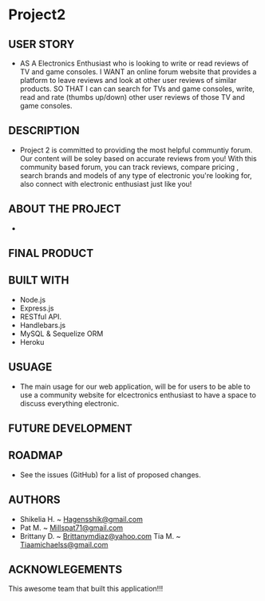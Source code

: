 # Project2

## USER STORY
- AS A Electronics Enthusiast who is looking to write or read reviews of TV and game consoles.
I WANT an online forum website that provides a platform to leave reviews and look at other user reviews of similar products.
SO THAT I can can search for TVs and game consoles, write, read and rate (thumbs up/down) other user reviews of those TV and game consoles.


## DESCRIPTION

- Project 2 is committed to providing the most helpful communtiy forum. Our content will be soley based on accurate reviews from you! With this community based forum, you can track reviews, compare pricing , search brands and models of any type of electronic you're looking for, also connect with electronic enthusiast just like you!

## ABOUT THE PROJECT

- 



## FINAL PRODUCT



## BUILT WITH

- Node.js 
- Express.js 
- RESTful API.
- Handlebars.js
- MySQL & Sequelize ORM
- Heroku


## USUAGE

- The main usage for our web application, will be for users to be able to use a community website for elcectronics enthusiast to have a space to discuss everything electronic.

## FUTURE DEVELOPMENT



## ROADMAP

- See the issues (GitHub) for a list of proposed changes.

## AUTHORS

- Shikelia H. ~ Hagensshik@gmail.com
- Pat M. ~ Millspat71@gmail.com
- Brittany D. ~ Brittanymdiaz@yahoo.com
Tia M. ~ Tiaamichaelss@gmail.com

## ACKNOWLEGEMENTS

This awesome team that built this application!!! 
